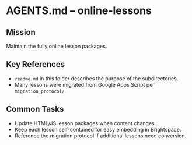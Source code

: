 # AGENTS.md – online-lessons

## Mission
Maintain the fully online lesson packages.

## Key References
- `readme.md` in this folder describes the purpose of the subdirectories.
- Many lessons were migrated from Google Apps Script per `migration_protocol/`.

## Common Tasks
- Update HTML/JS lesson packages when content changes.
- Keep each lesson self-contained for easy embedding in Brightspace.
- Reference the migration protocol if additional lessons need conversion.
